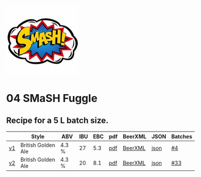 ![logo](./04_SMaSH_Fuggle.jpeg)

# 04 SMaSH Fuggle

## Recipe for a 5 L batch size.

|    | Style | ABV | IBU | EBC | pdf | BeerXML | JSON | Batches |
|----|-------|-----|-----|-----|-----|---------|------|---------|
| [v1](./04_SMaSH_Fuggle_recipe.md) | British Golden Ale | 4.3 % | 27 | 5.3 | [pdf](./04_SMaSH_Fuggle.pdf) | [BeerXML](./04_SMaSH_Fuggle.xml) | [json](./04_SMaSH_Fuggle.json) | [#4](../../batches/batch_4/README.md) |
| [v2](./04_SMaSH_Fuggle_v2_recipe.md) | British Golden Ale | 4.3 % | 20 | 8.1 | [pdf](./04_SMaSH_Fuggle_v2.pdf) | [BeerXML](./04_SMaSH_Fuggle_v2.xml) | [json](./04_SMaSH_Fuggle_v2.json) | [#33](../../batches/batch_33/README.md) |

